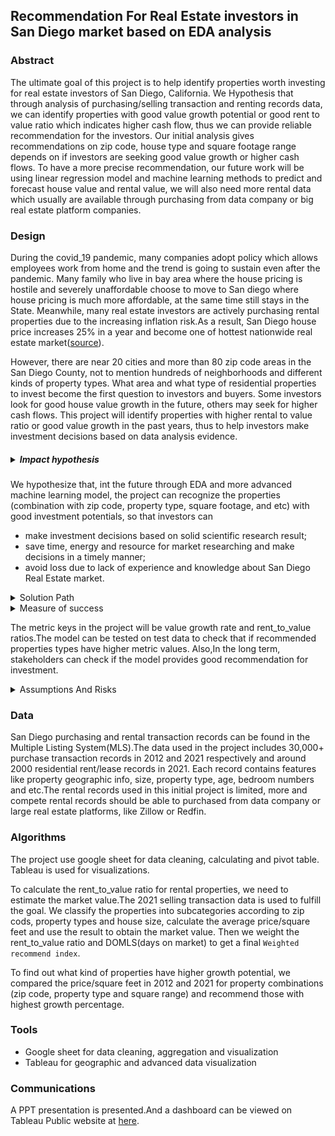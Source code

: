 ## Recommendation For Real Estate investors in San Diego market based on EDA analysis
### Abstract
The ultimate goal of this project is to help identify properties worth investing for real estate investors of San Diego, California. We Hypothesis that through analysis of purchasing/selling transaction and renting records data, we can identify properties with good value growth potential or good rent to value ratio which indicates higher cash flow, thus we can provide reliable recommendation for the investors. Our initial analysis gives recommendations on zip code, house type and square footage range depends on if investors are seeking good value growth or higher cash flows. To have a more precise recommendation, our future work will be using linear regression model and machine learning methods to predict and forecast house value and rental value, we will also need more rental data which usually are available through purchasing from data company or big real estate platform companies.


### Design
During the covid_19 pandemic, many companies adopt policy which allows employees work from home and the trend is going to sustain even after the pandemic. Many family who live in bay area where the house pricing is hostile and severely unaffordable choose to move to San diego where house pricing is much more affordable, at the same time still stays in the State. Meanwhile, many real estate investors are actively purchasing rental properties due to the increasing inflation risk.As a result, San Diego house price increases 25% in a year and become one of hottest nationwide real estate market([source](https://www.sandiegouniontribune.com/business/real-estate/story/2021-07-27/san-diego-home-prices-now-up-25-in-a-year)).

However, there are near 20 cities and more than 80 zip code areas in the San Diego County, not to mention hundreds of neighborhoods and different kinds of property types. What area and what type of residential properties to invest become the first question to investors and buyers. Some investors look for good house value growth in the future, others may seek for higher cash flows. This project will identify properties with higher rental to value ratio or good value growth in the past years, thus to help investors make investment decisions based on data analysis evidence.


##### <details><summary>Impact hypothesis</summary>

We hypothesize that, int the future through EDA and more advanced machine learning model, the project can recognize the properties (combination with zip code, property type, square footage, and etc) with good investment potentials, so that investors can
-  make investment decisions based on solid scientific research result;
-  save time, energy and resource for market researching and make decisions in a timely manner;
- avoid loss due to lack of experience and knowledge about San Diego Real Estate market.

</details>



<details><summary>Solution Path</summary>
The **Technical** solution suggested to use in this project includes:

- Linear regression model to predict house value, so that investors can find properties with better rent_to_value ratio.
- Time series model to forecast future house value, so that investors to find properties with good value growth potentials.
- Clustering Algorithms to help find good substitutes when desired property type is not available on the market.

Other **Non-technical** solutions:
- Seek suggestions from experienced realtors or investors in the San Diego market;
- Utilizing common knowledge about real estate investment.

</details>

<details>
<summary>Measure of success

The metric keys in the project will be value growth rate and rent_to_value ratios.The model can be tested on test data to check that if recommended properties types have higher metric values. Also,In the long term, stakeholders can check if the model provides good recommendation for investment.
</summary>
</details>

<details><summary> Assumptions And Risks</summary>


|  Assumption    |   Risk    |
| :------------- | :------------- |
| To calculate the rent to value ratio, we need to estimate the value of rental property through analyzing/modeling purchasing transaction data. | The accuracies of estimation of rental property value depend on the accuracies of regression and machining learning models. |
| In our initial model, due to limited rental data, we assume location, house type and property size are three biggest elements for deciding property value. In the future work, we should use more features.  |Individual outliers will have big impact on the average rent_to_value ratio for a specific property combination, this should be resolved by complete rental data provided and more complicated features in the future.  |


</details>




### Data
San Diego purchasing and rental transaction records can be found in the Multiple Listing System(MLS).The data used in the project includes 30,000+ purchase transaction records in 2012 and 2021 respectively and around 2000 residential rent/lease records in 2021. Each record contains features like property geographic info, size, property type, age, bedroom numbers and etc.The rental records used in this initial project is limited, more and compete rental records should be able to purchased from data company or large real estate platforms, like Zillow or Redfin.


### Algorithms
The project use google sheet for data cleaning, calculating and pivot table. Tableau is used for visualizations.

To calculate the rent_to_value ratio for rental properties, we need to estimate the market value.The 2021 selling transaction data is used to fulfill the goal. We classify the properties into subcategories according to zip cods, property types and house size, calculate the average price/square feet and use the result to obtain the market value. Then we weight the rent_to_value ratio and DOMLS(days on market) to get a final ```Weighted recommend index```.

To find out what kind of properties have higher growth potential, we compared the price/square feet in 2012 and 2021 for property combinations (zip code, property type and square range) and recommend those with highest growth percentage.




### Tools
- Google sheet for data cleaning, aggregation and visualization
- Tableau for geographic and advanced data visualization

### Communications
A PPT presentation is presented.And a dashboard can be viewed on Tableau Public website at [here](https://public.tableau.com/app/profile/purplegrace/viz/SDRE_DEA/Growth_by_zip).
